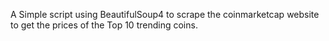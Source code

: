 A Simple script using BeautifulSoup4 to scrape the coinmarketcap website to get the prices
of the Top 10 trending coins. 
